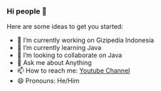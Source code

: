 ### Hi people 👋

Here are some ideas to get you started:

- 🔭 I’m currently working on Gizipedia Indonesia
- 🌱 I’m currently learning Java
- 👯 I’m looking to collaborate on Java
- 💬 Ask me about Anything
- 📫 How to reach me: [Youtube Channel](https://www.youtube.com/c/BagusRizky)
- 😄 Pronouns: He/Him


